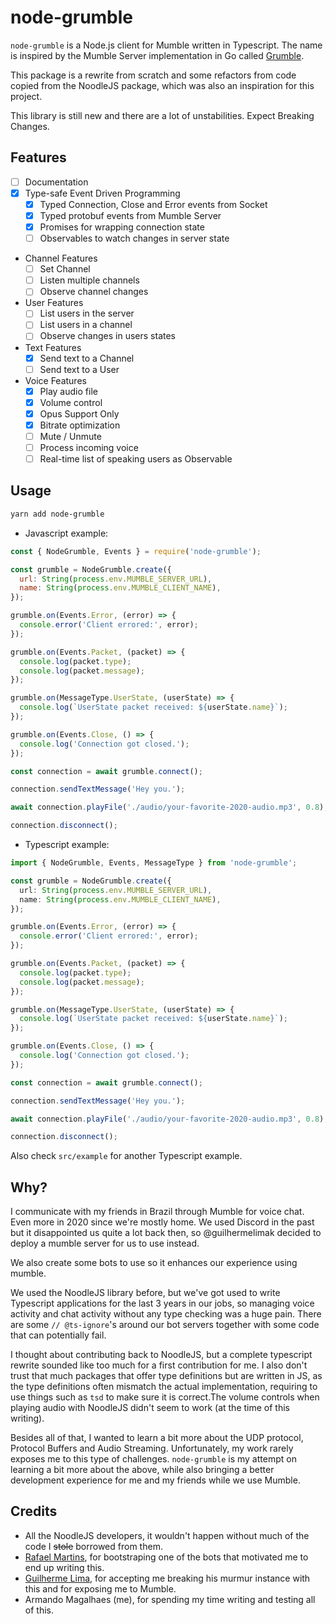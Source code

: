 # node-grumble

`node-grumble` is a Node.js client for Mumble written in Typescript. 
The name is inspired by the Mumble Server implementation in Go called [Grumble](https://github.com/mumble-voip/grumble/).

This package is a rewrite from scratch and some refactors from code copied from the NoodleJS package, which was also an inspiration for this project.

This library is still new and there are a lot of unstabilities. Expect Breaking Changes.

## Features

 - [ ] Documentation
 - [x] Type-safe Event Driven Programming
    - [x] Typed Connection, Close and Error events from Socket
    - [x] Typed protobuf events from Mumble Server
    - [x] Promises for wrapping connection state
    - [ ] Observables to watch changes in server state
 - Channel Features
    - [ ] Set Channel
    - [ ] Listen multiple channels
    - [ ] Observe channel changes
 - User Features
    - [ ] List users in the server
    - [ ] List users in a channel
    - [ ] Observe changes in users states
 - Text Features
    - [x] Send text to a Channel
    - [ ] Send text to a User
 - Voice Features
    - [x] Play audio file
    - [x] Volume control
    - [x] Opus Support Only
    - [x] Bitrate optimization
    - [ ] Mute / Unmute
    - [ ] Process incoming voice
    - [ ] Real-time list of speaking users as Observable

## Usage

```sh
yarn add node-grumble
```

- Javascript example:

```js
const { NodeGrumble, Events } = require('node-grumble');

const grumble = NodeGrumble.create({
  url: String(process.env.MUMBLE_SERVER_URL),
  name: String(process.env.MUMBLE_CLIENT_NAME),
});

grumble.on(Events.Error, (error) => {
  console.error('Client errored:', error);
});

grumble.on(Events.Packet, (packet) => {
  console.log(packet.type);
  console.log(packet.message);
});

grumble.on(MessageType.UserState, (userState) => {
  console.log(`UserState packet received: ${userState.name}`);
});

grumble.on(Events.Close, () => {
  console.log('Connection got closed.');
});

const connection = await grumble.connect();

connection.sendTextMessage('Hey you.');

await connection.playFile('./audio/your-favorite-2020-audio.mp3', 0.8);

connection.disconnect();
```

- Typescript example:

```ts
import { NodeGrumble, Events, MessageType } from 'node-grumble';

const grumble = NodeGrumble.create({
  url: String(process.env.MUMBLE_SERVER_URL),
  name: String(process.env.MUMBLE_CLIENT_NAME),
});

grumble.on(Events.Error, (error) => {
  console.error('Client errored:', error);
});

grumble.on(Events.Packet, (packet) => {
  console.log(packet.type);
  console.log(packet.message);
});

grumble.on(MessageType.UserState, (userState) => {
  console.log(`UserState packet received: ${userState.name}`);
});

grumble.on(Events.Close, () => {
  console.log('Connection got closed.');
});

const connection = await grumble.connect();

connection.sendTextMessage('Hey you.');

await connection.playFile('./audio/your-favorite-2020-audio.mp3', 0.8);

connection.disconnect();
```

Also check `src/example` for another Typescript example.

## Why?

I communicate with my friends in Brazil through Mumble for voice chat. Even more in 2020 since we're mostly home.
We used Discord in the past but it disappointed us quite a lot back then, so @guilhermelimak decided to deploy a mumble server for us to use instead.

We also create some bots to use so it enhances our experience using mumble.

We used the NoodleJS library before, but we've got used to write Typescript applications for the last 3 years in our jobs, so managing voice activity and chat activity without any type checking was a huge pain.
There are some `// @ts-ignore`'s around our bot servers together with some code that can potentially fail.

I thought about contributing back to NoodleJS, but a complete typescript rewrite sounded like too much for a first contribution for me.
I also don't trust that much packages that offer type definitions but are written in JS, as the type definitions often mismatch the actual implementation, requiring to use things such as `tsd` to make sure it is correct.The volume controls when playing audio with NoodleJS didn't seem to work (at the time of this writing).

Besides all of that, I wanted to learn a bit more about the UDP protocol, Protocol Buffers and Audio Streaming. Unfortunately, my work rarely exposes me to this type of challenges.
`node-grumble` is my attempt on learning a bit more about the above, while also bringing a better development experience for me and my friends while we use Mumble.

## Credits

- All the NoodleJS developers, it wouldn't happen without much of the code I ~~stole~~ borrowed from them.
- [Rafael Martins](https://github.com/rafael-martins), for bootstraping one of the bots that motivated me to end up writing this.
- [Guilherme Lima](https://github.com/guilhermelimak), for accepting me breaking his murmur instance with this and for exposing me to Mumble.
- Armando Magalhaes (me), for spending my time writing and testing all of this.